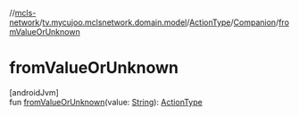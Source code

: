 //[mcls-network](../../../../index.md)/[tv.mycujoo.mclsnetwork.domain.model](../../index.md)/[ActionType](../index.md)/[Companion](index.md)/[fromValueOrUnknown](from-value-or-unknown.md)

# fromValueOrUnknown

[androidJvm]\
fun [fromValueOrUnknown](from-value-or-unknown.md)(value: [String](https://kotlinlang.org/api/latest/jvm/stdlib/kotlin/-string/index.html)): [ActionType](../index.md)
